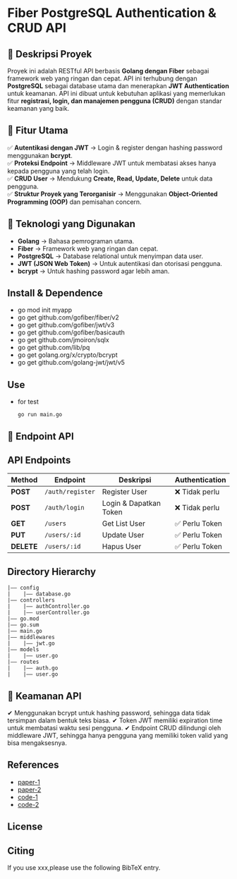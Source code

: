 Fiber PostgreSQL Authentication & CRUD API
===
## 📌 Deskripsi Proyek
Proyek ini adalah RESTful API berbasis **Golang dengan Fiber** sebagai framework web yang ringan dan cepat. API ini terhubung dengan **PostgreSQL** sebagai database utama dan menerapkan **JWT Authentication** untuk keamanan. API ini dibuat untuk kebutuhan aplikasi yang memerlukan fitur **registrasi, login, dan manajemen pengguna (CRUD)** dengan standar keamanan yang baik.

## 📌 Fitur Utama
✅ **Autentikasi dengan JWT** → Login & register dengan hashing password menggunakan **bcrypt**.  
✅ **Proteksi Endpoint** → Middleware JWT untuk membatasi akses hanya kepada pengguna yang telah login.  
✅ **CRUD User** → Mendukung **Create, Read, Update, Delete** untuk data pengguna.  
✅ **Struktur Proyek yang Terorganisir** → Menggunakan **Object-Oriented Programming (OOP)** dan pemisahan concern.  

## 📌 Teknologi yang Digunakan
- **Golang** → Bahasa pemrograman utama.
- **Fiber** → Framework web yang ringan dan cepat.
- **PostgreSQL** → Database relational untuk menyimpan data user.
- **JWT (JSON Web Token)** → Untuk autentikasi dan otorisasi pengguna.
- **bcrypt** → Untuk hashing password agar lebih aman.

## Install & Dependence

- go mod init myapp
- go get github.com/gofiber/fiber/v2
- go get github.com/gofiber/jwt/v3
- go get github.com/gofiber/basicauth
- go get github.com/jmoiron/sqlx
- go get github.com/lib/pq
- go get golang.org/x/crypto/bcrypt
- go get github.com/golang-jwt/jwt/v5

## Use
- for test
  ```
  go run main.go
  ```
## 📌 Endpoint API

## API Endpoints

| Method | Endpoint       | Deskripsi              | Authentication |
|--------|--------------|----------------------|---------------|
| **POST**   | `/auth/register` | Register User        | ❌ Tidak perlu |
| **POST**   | `/auth/login`    | Login & Dapatkan Token | ❌ Tidak perlu |
| **GET**    | `/users`         | Get List User        | ✅ Perlu Token |
| **PUT**    | `/users/:id`     | Update User         | ✅ Perlu Token |
| **DELETE** | `/users/:id`     | Hapus User         | ✅ Perlu Token |


## Directory Hierarchy
```
|—— config
|    |—— database.go
|—— controllers
|    |—— authController.go
|    |—— userController.go
|—— go.mod
|—— go.sum
|—— main.go
|—— middlewares
|    |—— jwt.go
|—— models
|    |—— user.go
|—— routes
|    |—— auth.go
|    |—— user.go
```

## 📌 Keamanan API
✔ Menggunakan bcrypt untuk hashing password, sehingga data tidak tersimpan dalam bentuk teks biasa.
✔ Token JWT memiliki expiration time untuk membatasi waktu sesi pengguna.
✔ Endpoint CRUD dilindungi oleh middleware JWT, sehingga hanya pengguna yang memiliki token valid yang bisa mengaksesnya.



## References
- [paper-1]()
- [paper-2]()
- [code-1](https://github.com)
- [code-2](https://github.com)
  
## License

## Citing
If you use xxx,please use the following BibTeX entry.
```
```
